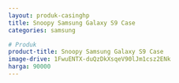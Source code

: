 ```yaml
---
layout: produk-casinghp
title: Snoopy Samsung Galaxy S9 Case
categories: samsung

# Produk
product-title: Snoopy Samsung Galaxy S9 Case
image-drive: 1FwuENTX-duQzDkXsqeV90lJm1csz2ENk
harga: 90000
---
```

